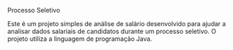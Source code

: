 Processo Seletivo

Este é um projeto simples de análise de salário desenvolvido para ajudar a analisar dados salariais de candidatos durante um processo seletivo. O projeto utiliza a linguagem de programação Java.
